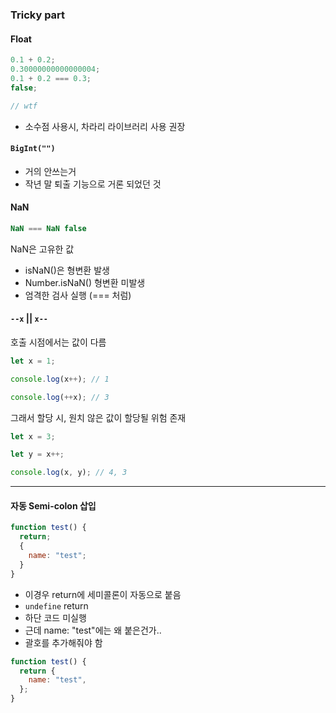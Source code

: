 ### Tricky part

#### Float

```js
0.1 + 0.2;
0.30000000000000004;
0.1 + 0.2 === 0.3;
false;

// wtf
```

- 소수점 사용시, 차라리 라이브러리 사용 권장

#### `BigInt("")`

- 거의 안쓰는거
- 작년 말 퇴출 기능으로 거론 되었던 것

#### NaN

```js
NaN === NaN false
```

NaN은 고유한 값

- isNaN()은 형변환 발생
- Number.isNaN() 형변환 미발생
- 엄격한 검사 실행 (=== 처럼)

#### `--x` || `x--`

호출 시점에서는 값이 다름

```js
let x = 1;

console.log(x++); // 1

console.log(++x); // 3
```

그래서 할당 시, 원치 않은 값이 할당될 위험 존재

```js
let x = 3;

let y = x++;

console.log(x, y); // 4, 3
```

---

#### 자동 Semi-colon 삽입

```js
function test() {
  return;
  {
    name: "test";
  }
}
```

- 이경우 return에 세미콜론이 자동으로 붙음
- `undefine` return
- 하단 코드 미실행
- 근데 name: "test"에는 왜 붙은건가..
- 괄호를 추가해줘야 함

```js
function test() {
  return {
    name: "test",
  };
}
```
